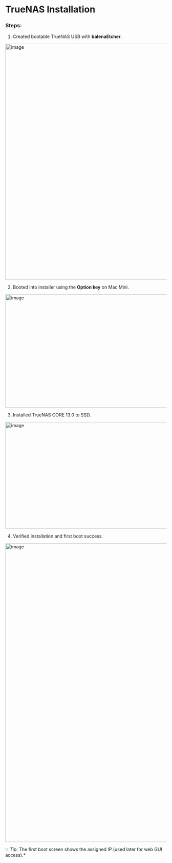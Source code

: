 # TrueNAS Installation

### Steps:
1. Created bootable TrueNAS USB with **balenaEtcher**.
<img width="1184" height="736" alt="image" src="https://github.com/user-attachments/assets/38a0ac9e-3f4a-4e82-922c-6dbdbd2a0742" />

2. Booted into installer using the **Option key** on Mac Mini.
<img width="828" height="353" alt="image" src="https://github.com/user-attachments/assets/93603cf7-1bda-4691-8bcd-84990d7c0527" />

3. Installed TrueNAS CORE 13.0 to SSD.
<img width="855" height="333" alt="image" src="https://github.com/user-attachments/assets/4ba9ed50-fc3e-48cb-b274-53b66e8e26d7" />

4. Verified installation and first boot success.
<img width="1704" height="931" alt="image" src="https://github.com/user-attachments/assets/944cd50b-fb19-42e2-aec3-e8576378a3ca" />


💡 *Tip:* The first boot screen shows the assigned IP (used later for web GUI access).*

